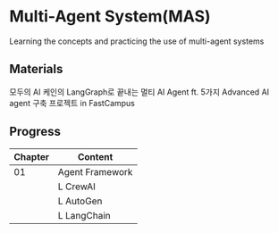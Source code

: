 # Multi-Agent System(MAS)
Learning the concepts and practicing the use of multi-agent systems

## Materials
모두의 AI 케인의 LangGraph로 끝내는 멀티 AI Agent ft. 5가지 Advanced AI agent 구축 프로젝트 in FastCampus

## Progress
| Chapter | Content |
|  :--- | ---- | 
|   01  |   Agent Framework |
|       |   L CrewAI        |
|       |   L AutoGen       |
|       |   L LangChain     |
